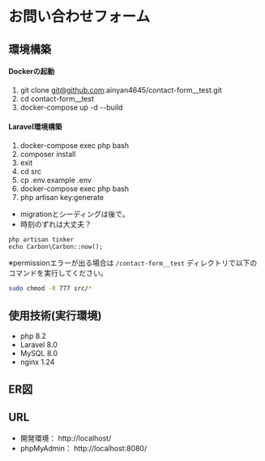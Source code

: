 # お問い合わせフォーム

## 環境構築
#### Dockerの起動
1. git clone git@github.com:ainyan4645/contact-form__test.git
2. cd contact-form__test
3. docker-compose up -d --build

#### Laravel環境構築
1. docker-compose exec php bash
2. composer install
3. exit
4. cd src
5. cp .env.example .env
6. docker-compose exec php bash
7. php artisan key:generate

- migrationとシーディングは後で。
- 時刻のずれは大丈夫？
 ```
 php artisan tinker
 echo Carbon\Carbon::now();
```

 ※permissionエラーが出る場合は `/contact-form__test` ディレクトリで以下のコマンドを実行してください。
 ```bash
 sudo chmod -R 777 src/*
 ```

## 使用技術(実行環境)
- php 8.2
- Laravel 8.0
- MySQL 8.0
- nginx 1.24

## ER図


## URL
- 開発環境： http://localhost/
- phpMyAdmin： http://localhost:8080/

